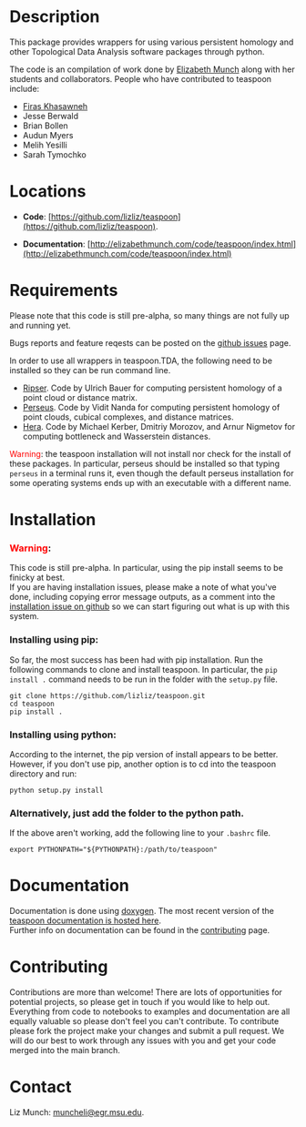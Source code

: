Description
==============



This package provides wrappers for using various persistent homology and other Topological Data Analysis software packages through python.


The code is an compilation of work done by [Elizabeth Munch](http://www.elizabethmunch.com) along with her students and collaborators.  People who have contributed to teaspoon include:


- [Firas Khasawneh](http://www.firaskhasawneh.com)
- Jesse Berwald
- Brian Bollen
- Audun Myers
- Melih Yesilli
- Sarah Tymochko


Locations
==============


- **Code**: [https://github.com/lizliz/teaspoon](https://github.com/lizliz/teaspoon).

- **Documentation**: [http://elizabethmunch.com/code/teaspoon/index.html](http://elizabethmunch.com/code/teaspoon/index.html)


Requirements
==============

Please note that this code is still pre-alpha, so many things are not fully up and running yet.

Bugs reports and feature reqests can be posted on the [github issues](https://github.com/lizliz/teaspoon/issues) page.

In order to use all wrappers in teaspoon.TDA, the following need to be installed so they can be run command line.

- [Ripser](https://github.com/Ripser/ripser). Code by Ulrich Bauer for computing persistent homology of a point cloud or distance matrix.
- [Perseus](http://people.maths.ox.ac.uk/nanda/perseus/index.html). Code by Vidit Nanda for computing persistent homology of point clouds, cubical complexes, and distance matrices.
- [Hera](https://bitbucket.org/grey_narn/hera). Code by Michael Kerber, Dmitriy Morozov, and Arnur Nigmetov for computing bottleneck and Wasserstein distances.

<span style="color:red">Warning</span>: the teaspoon installation will not install nor check for the install of these packages. In particular, perseus should be installed so that typing `perseus` in a terminal runs it, even though the default perseus installation for some operating systems ends up with an executable with a different name.


Installation
==============

### <span style="color:red">Warning</span>:
This code is still pre-alpha.  In particular, using the pip install seems to be finicky at best.  
If you are having installation issues, please make a note of what you've done, including copying error message outputs, as a comment into the [installation issue on github](https://github.com/lizliz/teaspoon/issues) so we can start figuring out what is up with this system.



### Installing using pip:

So far, the most success has been had with pip installation.  Run the following commands to clone and install teaspoon. In particular, the `pip install .` command needs to be run in the folder with the `setup.py` file.

```{bash}
git clone https://github.com/lizliz/teaspoon.git
cd teaspoon
pip install .
```

### Installing using python:

According to the internet, the pip version of install appears to be better. However, if you don't use pip, another option is to cd into the teaspoon directory and run:

```{bash}
python setup.py install
```

### Alternatively, just add the folder to the python path.

If the above aren't working, add the following line to your `.bashrc` file.
```{bash}
export PYTHONPATH="${PYTHONPATH}:/path/to/teaspoon"
```

Documentation
=============

Documentation is done using [doxygen](http://www.doxygen.org).
The most recent version of the [teaspoon documentation is hosted here](http://elizabethmunch.com/code/teaspoon/index.html).  
Further info on documentation can be found in the [contributing](https://github.com/lizliz/teaspoon/blob/master/CONTRIBUTING.md) page.


Contributing
=================
Contributions are more than welcome! There are lots of opportunities for potential projects, so please get in touch if you would like to help out. Everything from code to notebooks to examples and documentation are all equally valuable so please don't feel you can't contribute. To contribute please fork the project make your changes and submit a pull request. We will do our best to work through any issues with you and get your code merged into the main branch.

Contact
=============
Liz Munch: [muncheli@egr.msu.edu](mailto:muncheli@egr.msu.edu).
